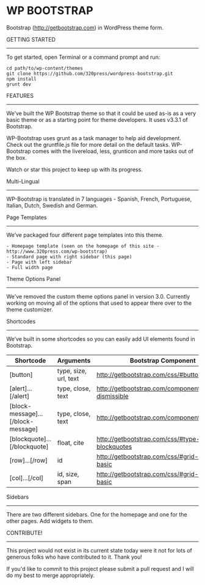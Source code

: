 WP BOOTSTRAP
===================

Bootstrap (http://getbootstrap.com) in WordPress theme form.

GETTING STARTED
_______________

To get started, open Terminal or a command prompt and run:

	cd path/to/wp-content/themes
	git clone https://github.com/320press/wordpress-bootstrap.git
	npm install
	grunt dev

FEATURES
________

We’ve built the WP Bootstrap theme so that it could be used as-is as a very basic theme or as a starting point for theme developers. It uses v3.3.1 of Bootstrap.

WP-Bootstrap uses grunt as a task manager to help aid development. Check out the gruntfile.js file for more detail on the default tasks. WP-Bootstrap comes with the livereload, less, grunticon and more tasks out of the box. 

Watch or star this project to keep up with its progress.

Multi-Lingual
_____________

WP-Bootstrap is translated in 7 languages - Spanish, French, Portuguese, Italian, Dutch, Swedish and German. 

Page Templates
______________

We’ve packaged four different page templates into this theme.

    - Homepage template (seen on the homepage of this site - http://www.320press.com/wp-bootstrap)
    - Standard page with right sidebar (this page)
    - Page with left sidebar
    - Full width page

Theme Options Panel
___________________

We've removed the custom theme options panel in version 3.0. Currently working on moving all of the options that used to appear there over to the theme customizer. 

Shortcodes
__________

We’ve built in some shortcodes so you can easily add UI elements found in Bootstrap.

| Shortcode                           |  Arguments                        | Bootstrap Component |
| -------------                       | -------------                     | ------------- |
| [button]                            |  type, size, url, text            | http://getbootstrap.com/css/#buttons |
| [alert]...[/alert]                  |  type, close, text                | http://getbootstrap.com/components/#alerts-dismissible |
| [block-message]...[/block-message]  | type, close, text                 | http://getbootstrap.com/components/#alerts |
| [blockquote]...[/blockquote]        | float, cite                       | http://getbootstrap.com/css/#type-blockquotes |
| [row]...[/row]                      | id                                | http://getbootstrap.com/css/#grid-example-basic
| [col]...[/col]                      | id, size, span                    | http://getbootstrap.com/css/#grid-example-basic



Sidebars
________

There are two different sidebars. One for the homepage and one for the other pages. Add widgets to them.

CONTRIBUTE!
___________

This project would not exist in its current state today were it not for lots of generous folks who have contributed to it. Thank you! 

If you'd like to commit to this project please submit a pull request and I will do my best to merge appropriately.
